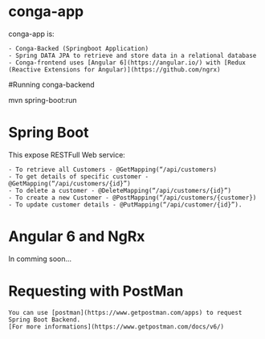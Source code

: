 # conga-app

conga-app is:

    - Conga-Backed (Springboot Application)
    - Spring DATA JPA to retrieve and store data in a relational database 
    - Conga-frontend uses [Angular 6](https://angular.io/) with [Redux (Reactive Extensions for Angular)](https://github.com/ngrx)


#Running conga-backend

mvn spring-boot:run

# Spring Boot

This expose RESTFull Web service: 

    - To retrieve all Customers - @GetMapping(“/api/customers)
    - To get details of specific customer - @GetMapping(“/api/customers/{id}”)
    - To delete a customer - @DeleteMapping(“/api/customers/{id}”)
    - To create a new Customer - @PostMapping(“/api/customers/{customer})
    - To update customer details - @PutMapping(“/api/customer/{id}”).

# Angular 6 and NgRx

In comming soon...

# Requesting with PostMan

    You can use [postman](https://www.getpostman.com/apps) to request Spring Boot Backend.
    [For more informations](https://www.getpostman.com/docs/v6/)
